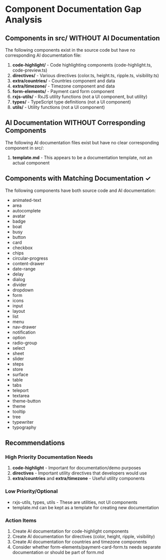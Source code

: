 # Component Documentation Gap Analysis

## Components in src/ WITHOUT AI Documentation

The following components exist in the source code but have no corresponding AI documentation file:

1. **code-highlight/** - Code highlighting components (code-highlight.ts, code-preview.ts)
2. **directives/** - Various directives (color.ts, height.ts, ripple.ts, visibility.ts)
3. **extra/countries/** - Countries component and data
4. **extra/timezone/** - Timezone component and data
5. **form-elements/** - Payment card form component
6. **rxjs-utils/** - RxJS utility functions (not a UI component, but utility)
7. **types/** - TypeScript type definitions (not a UI component)
8. **utils/** - Utility functions (not a UI component)

## AI Documentation WITHOUT Corresponding Components

The following AI documentation files exist but have no clear corresponding component in src/:

1. **template.md** - This appears to be a documentation template, not an actual component

## Components with Matching Documentation ✓

The following components have both source code and AI documentation:

- animated-text
- area
- autocomplete
- avatar
- badge
- boat
- busy
- button
- card
- checkbox
- chips
- circular-progress
- content-drawer
- date-range
- delay
- dialog
- divider
- dropdown
- form
- icons
- input
- layout
- list
- menu
- nav-drawer
- notification
- option
- radio-group
- select
- sheet
- slider
- steps
- store
- surface
- table
- tabs
- teleport
- textarea
- theme-button
- theme
- tooltip
- tree
- typewriter
- typography

## Recommendations

### High Priority Documentation Needs
1. **code-highlight** - Important for documentation/demo purposes
2. **directives** - Important utility directives that developers would use
3. **extra/countries** and **extra/timezone** - Useful utility components

### Low Priority/Optional
- rxjs-utils, types, utils - These are utilities, not UI components
- template.md can be kept as a template for creating new documentation

### Action Items
1. Create AI documentation for code-highlight components
2. Create AI documentation for directives (color, height, ripple, visibility)
3. Create AI documentation for countries and timezone components
4. Consider whether form-elements/payment-card-form.ts needs separate documentation or should be part of form.md